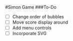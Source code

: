 #Simon Game
###To-Do
- [ ] Change order of bubbles
- [ ] Move score display around
- [ ] Add menu controls
- [ ] Incorporate SVG
